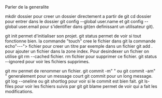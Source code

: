 Parler de la generalite

mkdir dossier pour creer un dossier directement a partir de git
cd dossier pour entrer dans le dossier
git config --global user.name et git config --global user.email pour s'identifier dans git(en definissant un utilisateur git).

git init permet d'initialiser son projet.
git status permet de voir si tout fonctionne bien.
la commande "touch" cree le fichier dans git
la commande echo"---"> fichier pour creer un titre par exemple dans un fichier
git add . pour ajouter un fichier dans la zone index.
Pour desindexer un fichier on utilise git rm --cached fichier.
rm fichier pour supprimer ce fichier.
git status --ignored pour voir les fichiers supprimes.

git mv permet de renommer un fichier.
git commit -m" " ou git commit -am" " generalement pour un message court
git commit pour un long message.
git log --oneline ou git shortlog pour voir si le commit est bien fait.
git ls-files pour voir les fichiers suivis par git
git blame permet de voir qui a fait les modifications.


